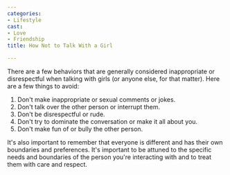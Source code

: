 ```yaml
---
categories:
- Lifestyle
cast:
- Love
- Friendship
title: How Not to Talk With a Girl

---
```

There are a few behaviors that are generally considered inappropriate or disrespectful when talking with girls (or anyone else, for that matter). Here are a few things to avoid:

1. Don't make inappropriate or sexual comments or jokes.
2. Don't talk over the other person or interrupt them.
3. Don't be disrespectful or rude.
4. Don't try to dominate the conversation or make it all about you.
5. Don't make fun of or bully the other person.

It's also important to remember that everyone is different and has their own boundaries and preferences. It's important to be attuned to the specific needs and boundaries of the person you're interacting with and to treat them with care and respect.